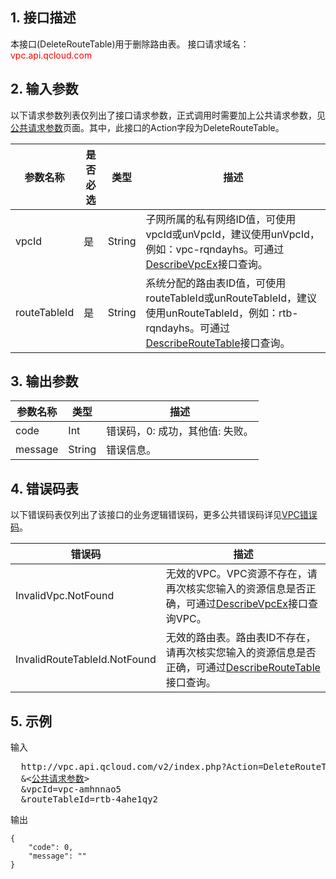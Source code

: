 ## 1. 接口描述

本接口(DeleteRouteTable)用于删除路由表。
接口请求域名：<font style="color:red">vpc.api.qcloud.com</font> 
 

## 2. 输入参数

以下请求参数列表仅列出了接口请求参数，正式调用时需要加上公共请求参数，见<a href="/document/product/215/4772" title="公共请求参数">公共请求参数</a>页面。其中，此接口的Action字段为DeleteRouteTable。

| 参数名称 | 是否必选  | 类型 | 描述 |
|---------|---------|---------|---------|
| vpcId | 是 | String | 子网所属的私有网络ID值，可使用vpcId或unVpcId，建议使用unVpcId，例如：vpc-rqndayhs。可通过<a href="/document/api/215/1372" title="DescribeVpcEx">DescribeVpcEx</a>接口查询。 |
| routeTableId | 是 | String | 系统分配的路由表ID值，可使用routeTableId或unRouteTableId，建议使用unRouteTableId，例如：rtb-rqndayhs。可通过<a href="/document/api/215/1420" title="DescribeRouteTable">DescribeRouteTable</a>接口查询。 |

 

## 3. 输出参数
 
| 参数名称 | 类型 | 描述|
|---------|---------|---------|
| code| Int | 错误码，0: 成功，其他值: 失败。 |
| message |  String | 错误信息。 |

## 4. 错误码表
  以下错误码表仅列出了该接口的业务逻辑错误码，更多公共错误码详见<a href="/doc/api/245/4924" title="VPC错误码">VPC错误码</a>。
 
| 错误码 | 描述 |
|---------|---------|
| InvalidVpc.NotFound | 无效的VPC。VPC资源不存在，请再次核实您输入的资源信息是否正确，可通过<a href="/document/api/215/1372" title="DescribeVpcEx">DescribeVpcEx</a>接口查询VPC。 | 
| InvalidRouteTableId.NotFound | 无效的路由表。路由表ID不存在，请再次核实您输入的资源信息是否正确，可通过<a href="/document/api/215/1420" title="DescribeRouteTable">DescribeRouteTable</a>接口查询。 | 

## 5. 示例
 
输入
<pre>
  http://vpc.api.qcloud.com/v2/index.php?Action=DeleteRouteTable
  &<<a href="/doc/api/229/6976">公共请求参数</a>>
  &vpcId=vpc-amhnnao5
  &routeTableId=rtb-4ahe1qy2
</pre>

输出
```
{
    "code": 0,
    "message": ""
}

```

